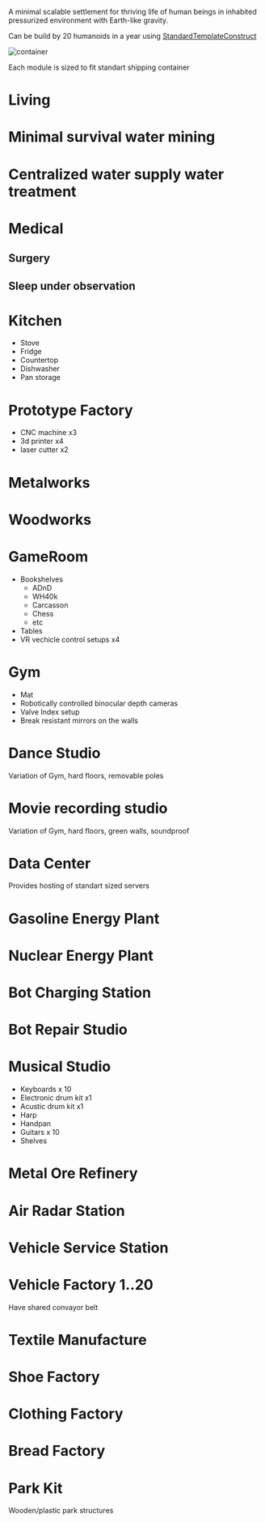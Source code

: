 A minimal scalable settlement for thriving life of human beings in inhabited pressurized environment with Earth-like gravity.

Can be build by 20 humanoids in a year using [StandardTemplateConstruct](https://github.com/StandartTemplateConstruct/StandardTemplateConstruct)


![container](https://www.conexdepot.com/wp-content/uploads/2019/09/40FT-Standard-Cargo-Worthy-Shipping-Container-1.png)


Each module is sized to fit standart shipping container

# Living

# Minimal survival water mining

# Centralized water supply water treatment

# Medical

## Surgery

## Sleep under observation

# Kitchen

 - Stove
 - Fridge
 - Countertop
 - Dishwasher
 - Pan storage

# Prototype Factory

 - CNC machine x3
 - 3d printer x4
 - laser cutter x2

# Metalworks

# Woodworks

# GameRoom

 - Bookshelves
   - ADnD
   - WH40k
   - Carcasson
   - Chess
   - etc
 - Tables
 - VR vechicle control setups x4

# Gym

 - Mat
 - Robotically controlled binocular depth cameras
 - Valve Index setup
 - Break resistant mirrors on the walls

# Dance Studio

Variation of Gym, hard floors, removable poles

# Movie recording studio

Variation of Gym, hard floors, green walls, soundproof



# Data Center

Provides hosting of standart sized servers

# Gasoline Energy Plant

# Nuclear Energy Plant

# Bot Charging Station

# Bot Repair Studio

# Musical Studio
 - Keyboards x 10
 - Electronic drum kit x1
 - Acustic drum kit x1
 - Harp
 - Handpan
 - Guitars x 10
 - Shelves


# Metal Ore Refinery

# Air Radar Station

# Vehicle Service Station

# Vehicle Factory 1..20

Have shared convayor belt

# Textile Manufacture

# Shoe Factory


# Clothing Factory

# Bread Factory



# Park Kit

Wooden/plastic park structures




